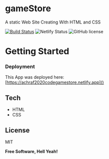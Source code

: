 # gameStore

A static Web Site Creating With HTML and CSS

[![Build Status](https://travis-ci.org/joemccann/dillinger.svg?branch=master)](https://travis-ci.org/joemccann/dillinger) ![Netlify Status](https://api.netlify.com/api/v1/badges/2cfc19a8-1216-4070-bbb4-4a1c38b57132/deploy-status) ![GitHub license](https://img.shields.io/badge/license-MIT-blue.svg)


# Getting Started 


### Deployment
This App was deployed here: [https://achraf2020codegamestore.netlify.app]()

## Tech
- HTML
- CSS

## License

MIT

**Free Software, Hell Yeah!**
